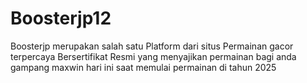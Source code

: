 # Boosterjp12
Boosterjp merupakan salah satu Platform  dari situs Permainan gacor terpercaya Bersertifikat Resmi yang menyajikan permainan bagi anda gampang maxwin hari ini saat memulai permainan di tahun 2025
